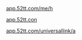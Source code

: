 [app.52tt.com/me/h](https://app.52tt.com/me/s)

[app.52tt.con](https://app.52tt.com)

[app.52tt.com/universallink/a](https://app.52tt.com/universallink/a)